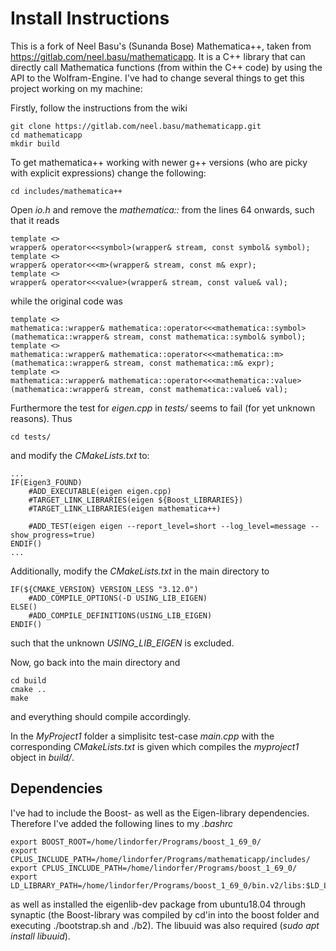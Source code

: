 # Install Instructions

This is a fork of Neel Basu's (Sunanda Bose) Mathematica++, taken from https://gitlab.com/neel.basu/mathematicapp. It is a C++ library that can directly call Mathematica functions (from within the C++ code) by using the API to the Wolfram-Engine. I've had to change several things to get this project working on my machine:

Firstly, follow the instructions from the wiki

    git clone https://gitlab.com/neel.basu/mathematicapp.git
    cd mathematicapp
    mkdir build

To get mathematica++ working with newer g++ versions (who are picky with explicit expressions) change the following:

    cd includes/mathematica++

Open *io.h* and remove the *mathematica::* from the lines 64 onwards, such that it reads

    template <>
    wrapper& operator<<<symbol>(wrapper& stream, const symbol& symbol);
    template <>
    wrapper& operator<<<m>(wrapper& stream, const m& expr);
    template <>
    wrapper& operator<<<value>(wrapper& stream, const value& val);

while the original code was  
 
    template <>
    mathematica::wrapper& mathematica::operator<<<mathematica::symbol>(mathematica::wrapper& stream, const mathematica::symbol& symbol);
    template <>
    mathematica::wrapper& mathematica::operator<<<mathematica::m>(mathematica::wrapper& stream, const mathematica::m& expr);
    template <>
    mathematica::wrapper& mathematica::operator<<<mathematica::value>(mathematica::wrapper& stream, const mathematica::value& val);

Furthermore the test for *eigen.cpp* in *tests/* seems to fail (for yet unknown reasons). Thus

    cd tests/

and modify the *CMakeLists.txt* to:

    ...
    IF(Eigen3_FOUND)
        #ADD_EXECUTABLE(eigen eigen.cpp)
        #TARGET_LINK_LIBRARIES(eigen ${Boost_LIBRARIES})
        #TARGET_LINK_LIBRARIES(eigen mathematica++)
        
        #ADD_TEST(eigen eigen --report_level=short --log_level=message --show_progress=true)
    ENDIF()
    ...

Additionally, modify the  *CMakeLists.txt* in the main directory to

    IF(${CMAKE_VERSION} VERSION_LESS "3.12.0")
        #ADD_COMPILE_OPTIONS(-D USING_LIB_EIGEN)
    ELSE()
        #ADD_COMPILE_DEFINITIONS(USING_LIB_EIGEN)
    ENDIF()

such that the unknown *USING_LIB_EIGEN* is excluded. 

Now, go back into the main directory and

    cd build
    cmake ..
    make

and everything should compile accordingly. 

In the *MyProject1* folder a simplisitc test-case *main.cpp* with the corresponding *CMakeLists.txt* is given which compiles the *myproject1* object in *build/*.

## Dependencies

I've had to include the Boost- as well as the Eigen-library dependencies. Therefore I've added the following lines to my *.bashrc*

    export BOOST_ROOT=/home/lindorfer/Programs/boost_1_69_0/
    export CPLUS_INCLUDE_PATH=/home/lindorfer/Programs/mathematicapp/includes/
    export CPLUS_INCLUDE_PATH=/home/lindorfer/Programs/boost_1_69_0/
    export LD_LIBRARY_PATH=/home/lindorfer/Programs/boost_1_69_0/bin.v2/libs:$LD_LIBRARY_PATH

as well as installed the eigenlib-dev package from ubuntu18.04 through synaptic (the Boost-library was compiled by cd'in into the boost folder and executing ./bootstrap.sh and ./b2). The libuuid was also required (*sudo apt install libuuid*).

